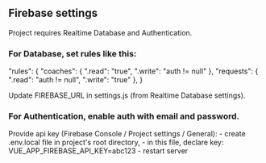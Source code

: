 ## Firebase settings

Project requires Realtime Database and Authentication.

### For Database, set rules like this:

  "rules": {
    "coaches": {
       ".read": "true",
      	".write": "auth != null"
    },
    "requests": {
        ".read": "auth != null",
      	".write": "true"
    },
  }

Update FIREBASE_URL in settings.js (from Realtime Database settings).

### For Authentication, enable auth with email and password. 

Provide api key (Firebase Console / Project settings / General):
    - create .env.local file in project's root directory,
    - in this file, declare key: VUE_APP_FIREBASE_API_KEY=abc123
    - restart server